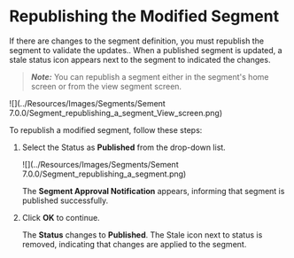                             

Republishing the Modified Segment
=================================

If there are changes to the segment definition, you must republish the segment to validate the updates.. When a published segment is updated, a stale status icon appears next to the segment to indicated the changes.

> **_Note:_** You can republish a segment either in the segment's home screen or from the view segment screen.

![](../Resources/Images/Segments/Sement 7.0.0/Segment_republishing_a_segment_View_screen.png)

To republish a modified segment, follow these steps:

1.  Select the Status as **Published** from the drop-down list.
    
    ![](../Resources/Images/Segments/Sement 7.0.0/Segment_republishing_a_segment.png)
    
    The **Segment Approval Notification** appears, informing that segment is published successfully.
    
2.  Click **OK** to continue.
    
    The **Status** changes to **Published**. The Stale icon next to status is removed, indicating that changes are applied to the segment.
